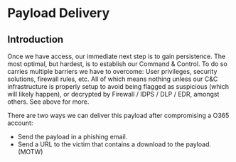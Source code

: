 # Payload Delivery

## Introduction

Once we have access, our immediate next step is to gain persistence. The most optimal, but hardest, is to establish our Command & Control. To do so carries multiple barriers we have to overcome: User privileges, security solutions, firewall rules, etc. All of which means nothing unless our C\&C infrastructure is properly setup to avoid being flagged as suspicious (which will likely happen), or decrypted by Firewall / IDPS / DLP / EDR, amongst others. See above for more.

There are two ways we can deliver this payload after compromising a O365 account:

* Send the payload in a phishing email.
* Send a URL to the victim that contains a download to the payload. (MOTW)
